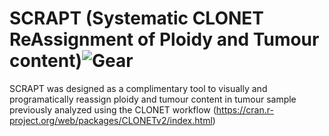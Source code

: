 # SCRAPT (Systematic CLONET ReAssignment of Ploidy and Tumour content)![Gear](https://cdns.iconmonstr.com/wp-content/releases/preview/2012/240/iconmonstr-gear-1.png)
SCRAPT was designed as a complimentary tool to visually and programatically reassign ploidy and tumour content in tumour sample previously analyzed using the CLONET workflow (https://cran.r-project.org/web/packages/CLONETv2/index.html)
